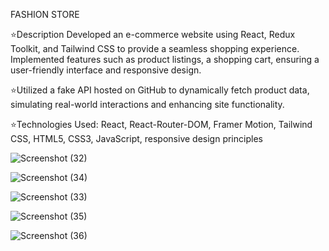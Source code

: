 FASHION STORE

⭐Description Developed an e-commerce website using React, Redux Toolkit, and Tailwind CSS to provide a
seamless shopping experience.  Implemented features such as product listings, a shopping cart, ensuring a
user-friendly interface and responsive design.

⭐Utilized a fake API hosted on GitHub to dynamically fetch product data, simulating real-world interactions
and enhancing site functionality.

⭐Technologies Used: React, React-Router-DOM, Framer Motion, Tailwind CSS, HTML5, CSS3, JavaScript,
responsive design principles


![Screenshot (32)](https://github.com/user-attachments/assets/b13cc7bc-031c-48b0-93ea-0b2c5becdaa2)


![Screenshot (34)](https://github.com/user-attachments/assets/fea3497d-1a2e-4200-96f1-72a07723bb68)


![Screenshot (33)](https://github.com/user-attachments/assets/a33d1ef5-f556-49e4-977c-6ddc8f8f2495)

![Screenshot (35)](https://github.com/user-attachments/assets/dad6cb3d-acf9-4821-8475-9fb2b811ac4f)


![Screenshot (36)](https://github.com/user-attachments/assets/1cf7fb98-1cf5-417c-a5d6-9ead23bf13d5)

